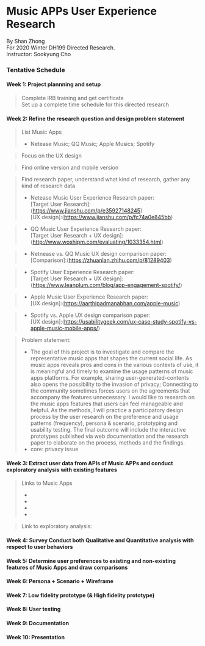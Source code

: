 Music APPs User Experience Research
============================
By Shan Zhong <br>
For 2020 Winter DH199 Directed Research. <br>
Instructor: Sookyung Cho

### Tentative Schedule
#### Week 1: Project plannning and setup
> Complete IRB training and get certificate <br>
> Set up a complete time schedule for this directed research <br>

#### Week 2: Refine the research question and design problem statement
> List Music Apps <br>
>* Netease Music; QQ Music; Apple Musics; Spotify <br>

> Focus on the UX design <br>

> Find online version and mobile version <br>

> Find research paper, understand what kind of research, gather any kind of research data <br>
>* Netease Music User Experience Research paper:<br>
>[Target User Research]:(https://www.jianshu.com/p/e35927148245) <br>
>[UX design]:(https://www.jianshu.com/p/fc74a0e845bb) <br>

>* QQ Music User Experience Research paper:<br>
>[Target User Research + UX design]:(http://www.woshipm.com/evaluating/1033354.html)<br>

>* Netnease vs. QQ Music UX design comparison paper: <br>
>[Comparison]:(https://zhuanlan.zhihu.com/p/81289403) <br>

>* Spotify User Experience Research paper:<br>
>[Target User Research + UX design]:(https://www.leanplum.com/blog/app-engagement-spotify/) <br>

>* Apple Music User Experience Research paper:<br>
>[UX design]:(https://aarthipadmanabhan.com/apple-music) <br>

>* Spotify vs. Apple UX design comparison paper:<br>
>[UX design]:(https://usabilitygeek.com/ux-case-study-spotify-vs-apple-music-mobile-apps/) <br>

> Problem statement: <br>
>* The goal of this project is to investigate and compare the representative music apps that shapes the current social life.
As music apps reveals pros and cons in the various contexts of use, it is meaningful and timely to examine the usage patterns of music apps platforms. For example, sharing user-generated-contents also opens the possibility to the invasion of privacy; Connecting to the community sometimes forces users on the agreements that accompany the features unnecessary. I would like to research on the music apps features that users can feel manageable and helpful. As the methods, I will practice a participatory design process by the user research on the preference and usage patterns (frequency), persona & scenario, prototyping and usability testing. The final outcome will include the interactive prototypes published via web documentation and the research paper to elaborate on the process, methods and the findings.
>* core: privacy issue 

#### Week 3: Extract user data from APIs of Music APPs and conduct exploratory analysis with existing features
> Links to Music Apps
>* [Netease music web]:(https://music.163.com/)
>* [QQ Music]:(https://y.qq.com/)
>* [Spotify]:(https://open.spotify.com/)
>* [Apple Music]:(https://www.apple.com/apple-music/)

> Link to exploratory analysis:

#### Week 4: Survey Conduct both Qualitative and Quantitative analysis with respect to user behaviors

#### Week 5: Determine user preferences to existing and non-existing features of Music Apps and draw comparisons

#### Week 6: Persona + Scenario + Wireframe

#### Week 7: Low fidelity prototype (& High fidelity prototype)

#### Week 8: User testing

#### Week 9: Documentation

#### Week 10: Presentation


